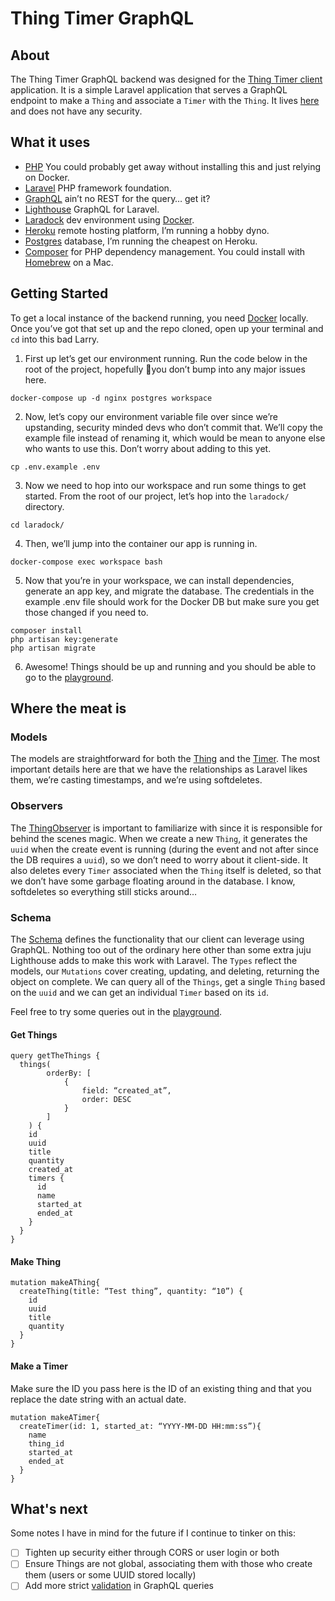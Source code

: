 # Thing Timer GraphQL

## About

The Thing Timer GraphQL backend was designed for the [Thing Timer client](https://github.com/inghamemerson/thingtimer-client) application. It is a simple Laravel application that serves a GraphQL endpoint to make a `Thing` and associate a `Timer` with the `Thing`. It lives [here](https://api.thingtimer.com/graphql-playground) and does not have any security.

## What it uses

- [PHP](https://www.php.net) You could probably get away without installing this and just relying on Docker.
- [Laravel](https://laravel.com/) PHP framework foundation.
- [GraphQL](https://graphql.org) ain’t no REST for the query… get it?
- [Lighthouse](https://lighthouse-php.com) GraphQL for Laravel.
- [Laradock](https://laradock.io) dev environment using [Docker](https://www.docker.com).
- [Heroku](https://www.heroku.com) remote hosting platform, I’m running a hobby dyno.
- [Postgres](https://www.postgresql.org) database, I’m running the cheapest on Heroku.
- [Composer](https://getcomposer.org) for PHP dependency management. You could install with [Homebrew](https://brew.sh) on a Mac.

## Getting Started

To get a local instance of the backend running, you need [Docker](https://docs.docker.com/docker-for-mac/install/) locally. Once you’ve got that set up and the repo cloned, open up your terminal and `cd` into this bad Larry.


1. First up let’s get our environment running. Run the code below in the root of the project, hopefully 🤞you don’t bump into any major issues here.
```
docker-compose up -d nginx postgres workspace
```
 
2. Now, let’s copy our environment variable file over since we’re upstanding, security minded devs who don’t commit that. We’ll copy the example file instead of renaming it, which would be mean to anyone else who wants to use this. Don’t worry about adding to this yet.
```
cp .env.example .env
```

3. Now we need to hop into our workspace and run some things to get started. From the root of our project, let’s hop into the `laradock/` directory.
```
cd laradock/
```

4. Then, we’ll jump into the container our app is running in.
```
docker-compose exec workspace bash
```

5. Now that you’re in your workspace, we can install dependencies, generate an app key, and migrate the database. The credentials in the example .env file should work for the Docker DB but make sure you get those changed if you need to.

```
composer install
php artisan key:generate
php artisan migrate
```

6. Awesome! Things should be up and running and you should be able to go to the [playground](http://localhost/graphql-playground).

## Where the meat is

### Models
The models are straightforward for both the [Thing](https://github.com/inghamemerson/thingtimer-api/blob/master/app/Models/Thing.php) and the [Timer](https://github.com/inghamemerson/thingtimer-api/blob/master/app/Models/Timer.php). The most important details here are that we have the relationships as Laravel likes them, we’re casting timestamps, and we’re using softdeletes.

### Observers
The [ThingObserver](https://github.com/inghamemerson/thingtimer-api/blob/master/app/Observers/ThingObserver.php) is important to familiarize with since it is responsible for behind the scenes magic. When we create a new `Thing`, it generates the `uuid` when the create event is running (during the event and not after since the DB requires a `uuid`), so we don’t need to worry about it client-side. It also deletes every `Timer` associated when the `Thing` itself is deleted, so that we don’t have some garbage floating around in the database. I know, softdeletes so everything still sticks around…

### Schema
The [Schema](https://github.com/inghamemerson/thingtimer-api/blob/master/graphql/schema.graphql) defines the functionality that our client can leverage using GraphQL. Nothing too out of the ordinary here other than some extra juju Lighthouse adds to make this work with Laravel. The `Types` reflect the models, our `Mutations` cover creating, updating, and deleting, returning the object on complete. We can query all of the `Things`, get a single `Thing` based on the `uuid` and we can get an individual `Timer` based on its `id`.

Feel free to try some queries out in the [playground](http://localhost/graphql-playground).

#### Get Things
```
query getTheThings {
  things(
        orderBy: [
            {
                field: “created_at”,
                order: DESC
            }
        ]
    ) {
    id
    uuid
    title
    quantity
    created_at
    timers {
      id
      name
      started_at
      ended_at
    }
  }
}
```

#### Make Thing
```
mutation makeAThing{
  createThing(title: “Test thing”, quantity: “10”) {
    id
    uuid
    title
    quantity
  }
}
```

#### Make a Timer
Make sure the ID you pass here is the ID of an existing thing and that you replace the date string with an actual date.
```
mutation makeATimer{
  createTimer(id: 1, started_at: “YYYY-MM-DD HH:mm:ss”){
    name
    thing_id
    started_at
    ended_at
  }
}
```

## What's next
Some notes I have in mind for the future if I continue to tinker on this:
- [ ] Tighten up security either through CORS or user login or both
- [ ] Ensure Things are not global, associating them with those who create them (users or some UUID stored locally)
- [ ] Add more strict [validation](https://lighthouse-php.com/master/security/validation.html#validating-arguments) in GraphQL queries
